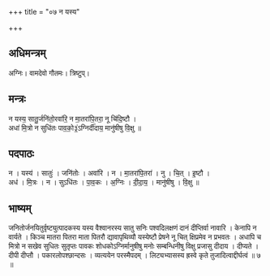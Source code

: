 +++
title = "०७ न यस्य"

+++
## अधिमन्त्रम्
अग्निः। वामदेवो गौतमः। त्रिष्टुप्।

## मन्त्रः
न यस्य॒ सातु॒र्जनि॑तो॒रवा॑रि॒ न मा॒तरा॑पि॒तरा॒ नू चि॑दि॒ष्टौ ।  
अधा॑ मि॒त्रो न सुधि॑तः पाव॒को॒३॒॑ऽग्निर्दी॑दाय॒ मानु॑षीषु वि॒क्षु ॥

## पदपाठः
न । यस्य॑ । सातुः॑ । जनि॑तोः । अवा॑रि । न । मा॒तरा॑पि॒तरा॑ । नु । चि॒त् । इ॒ष्टौ ।  
अध॑ । मि॒त्रः । न । सुऽधि॑तः । पा॒व॒कः । अ॒ग्निः । दी॒दा॒य॒ । मानु॑षीषु । वि॒क्षु ॥

## भाष्यम्
जनितोर्जनयितुर्वृष्ट्युत्पादकस्य यस्य वैश्वानरस्य सातु सनिः पश्वदिलक्षणं दानं दीप्तिर्वा नावारि । केनापि न वार्यते । किञ्च मातरा पितरा माता पितरौ द्यावापृथिव्यौ यस्येष्टौ प्रेषने नू चित् क्षिप्रमेव न प्रभवतः । अधापि च मित्रो न सखेव सुधितः सुतृप्तः पावकः शोधकोऽग्निर्मानुषीषु मनोः सम्बन्धिनीषु विक्षु प्रजासु दीदाय । दीप्यते । दीपी दीप्तौ । पकारलोपश्छान्दसः । व्यत्ययेन परस्मैपदम् । लिट्यभ्यासस्य ह्रस्वे कृते तुजादित्वाद्दीर्घत्वं ॥ ७ ॥